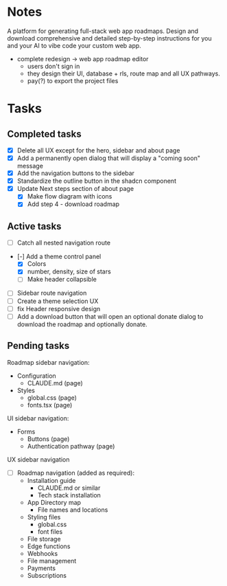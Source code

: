 # Notes

A platform for generating full-stack web app roadmaps. Design and download comprehensive and detailed step-by-step instructions for you and your AI to vibe code your custom web app.

- complete redesign -> web app roadmap editor
  - users don't sign in
  - they design their UI, database + rls, route map and all UX pathways.
  - pay(?) to export the project files

# Tasks

## Completed tasks

- [x] Delete all UX except for the hero, sidebar and about page
- [x] Add a permanently open dialog that will display a "coming soon" message
- [x] Add the navigation buttons to the sidebar
- [x] Standardize the outline button in the shadcn component
- [x] Update Next steps section of about page
  - [x] Make flow diagram with icons
  - [x] Add step 4 - download roadmap

## Active tasks

- [ ] Catch all nested navigation route
- [-] Add a theme control panel
  - [x] Colors
  - [x] number, density, size of stars
  - [ ] Make header collapsible
- [ ] Sidebar route navigation
- [ ] Create a theme selection UX
- [ ] fix Header responsive design
- [ ] Add a download button that will open an optional donate dialog to download the roadmap and optionally donate.

## Pending tasks

Roadmap sidebar navigation:

- Configuration
  - CLAUDE.md (page)
- Styles
  - global.css (page)
  - fonts.tsx (page)

UI sidebar navigation:

- Forms
  - Buttons (page)
  - Authentication pathway (page)

UX sidebar navigation

- [ ] Roadmap navigation (added as required):
  - Installation guide
    - CLAUDE.md or similar
    - Tech stack installation
  - App Directory map
    - File names and locations
  - Styling files
    - global.css
    - font files
  - File storage
  - Edge functions
  - Webhooks
  - File management
  - Payments
  - Subscriptions

